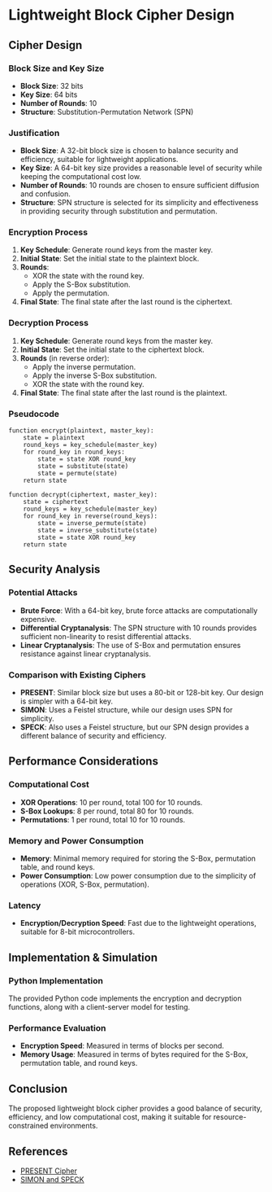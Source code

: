 # Lightweight Block Cipher Design

## Cipher Design

### Block Size and Key Size
- **Block Size**: 32 bits
- **Key Size**: 64 bits
- **Number of Rounds**: 10
- **Structure**: Substitution-Permutation Network (SPN)

### Justification
- **Block Size**: A 32-bit block size is chosen to balance security and efficiency, suitable for lightweight applications.
- **Key Size**: A 64-bit key size provides a reasonable level of security while keeping the computational cost low.
- **Number of Rounds**: 10 rounds are chosen to ensure sufficient diffusion and confusion.
- **Structure**: SPN structure is selected for its simplicity and effectiveness in providing security through substitution and permutation.

### Encryption Process
1. **Key Schedule**: Generate round keys from the master key.
2. **Initial State**: Set the initial state to the plaintext block.
3. **Rounds**:
   - XOR the state with the round key.
   - Apply the S-Box substitution.
   - Apply the permutation.
4. **Final State**: The final state after the last round is the ciphertext.

### Decryption Process
1. **Key Schedule**: Generate round keys from the master key.
2. **Initial State**: Set the initial state to the ciphertext block.
3. **Rounds** (in reverse order):
   - Apply the inverse permutation.
   - Apply the inverse S-Box substitution.
   - XOR the state with the round key.
4. **Final State**: The final state after the last round is the plaintext.

### Pseudocode
```plaintext
function encrypt(plaintext, master_key):
    state = plaintext
    round_keys = key_schedule(master_key)
    for round_key in round_keys:
        state = state XOR round_key
        state = substitute(state)
        state = permute(state)
    return state

function decrypt(ciphertext, master_key):
    state = ciphertext
    round_keys = key_schedule(master_key)
    for round_key in reverse(round_keys):
        state = inverse_permute(state)
        state = inverse_substitute(state)
        state = state XOR round_key
    return state
```

## Security Analysis

### Potential Attacks
- **Brute Force**: With a 64-bit key, brute force attacks are computationally expensive.
- **Differential Cryptanalysis**: The SPN structure with 10 rounds provides sufficient non-linearity to resist differential attacks.
- **Linear Cryptanalysis**: The use of S-Box and permutation ensures resistance against linear cryptanalysis.

### Comparison with Existing Ciphers
- **PRESENT**: Similar block size but uses a 80-bit or 128-bit key. Our design is simpler with a 64-bit key.
- **SIMON**: Uses a Feistel structure, while our design uses SPN for simplicity.
- **SPECK**: Also uses a Feistel structure, but our SPN design provides a different balance of security and efficiency.

## Performance Considerations

### Computational Cost
- **XOR Operations**: 10 per round, total 100 for 10 rounds.
- **S-Box Lookups**: 8 per round, total 80 for 10 rounds.
- **Permutations**: 1 per round, total 10 for 10 rounds.

### Memory and Power Consumption
- **Memory**: Minimal memory required for storing the S-Box, permutation table, and round keys.
- **Power Consumption**: Low power consumption due to the simplicity of operations (XOR, S-Box, permutation).

### Latency
- **Encryption/Decryption Speed**: Fast due to the lightweight operations, suitable for 8-bit microcontrollers.

## Implementation & Simulation

### Python Implementation
The provided Python code implements the encryption and decryption functions, along with a client-server model for testing.

### Performance Evaluation
- **Encryption Speed**: Measured in terms of blocks per second.
- **Memory Usage**: Measured in terms of bytes required for the S-Box, permutation table, and round keys.

## Conclusion
The proposed lightweight block cipher provides a good balance of security, efficiency, and low computational cost, making it suitable for resource-constrained environments.

## References
- [PRESENT Cipher](https://link.springer.com/article/10.1007/s10207-007-0033-6)
- [SIMON and SPECK](https://eprint.iacr.org/2013/404.pdf)
